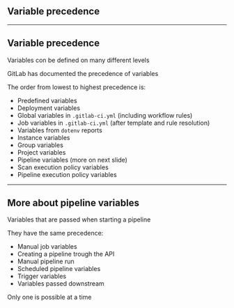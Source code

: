 <!-- .slide: id="gitlab_var_precedence" class="vertical-center" -->

<i class="fa-duotone fa-arrow-down-short-wide fa-8x fa-duotone-colors" style="float: right; color: grey;"></i>

## Variable precedence

---

## Variable precedence

Variables con be defined on many different levels

GitLab has documented the precedence of variables [](https://docs.gitlab.com/ee/ci/variables/#cicd-variable-precedence)

The order from lowest to highest precedence is:

- Predefined variables [](https://docs.gitlab.com/ee/ci/variables/predefined_variables.html)
- Deployment variables [](https://docs.gitlab.com/ee/ci/variables/predefined_variables.html#deployment-variables)
- Global variables in `.gitlab-ci.yml` (including workflow rules)
- Job variables in `.gitlab-ci.yml` (after template and rule resolution)
- Variables from `dotenv` reports [](https://docs.gitlab.com/ee/ci/variables/#pass-an-environment-variable-to-another-job)
- Instance variables [](https://docs.gitlab.com/ee/ci/variables/#for-an-instance)
- Group variables [](https://docs.gitlab.com/ee/ci/variables/#for-a-group)
- Project variables [](https://docs.gitlab.com/ee/ci/variables/#for-a-project)
- Pipeline variables (more on next slide)
- Scan execution policy variables [](https://docs.gitlab.com/ee/user/application_security/policies/scan_execution_policies.html)
- Pipeline execution policy variables [](https://docs.gitlab.com/ee/user/application_security/policies/pipeline_execution_policies.html#cicd-variables)

<!-- .element: style="font-size: smaller" -->

---

## More about pipeline variables

Variables that are passed when starting a pipeline [](https://docs.gitlab.com/ee/ci/variables/#use-pipeline-variables)

They have the same precedence:

- Manual job variables [](https://docs.gitlab.com/ee/ci/jobs/index.html#specifying-variables-when-running-manual-jobs)
- Creating a pipeline trough the API [](https://docs.gitlab.com/ee/api/pipelines.html#create-a-new-pipeline)
- Manual pipeline run [](https://docs.gitlab.com/ee/ci/pipelines/index.html#run-a-pipeline-manually)
- Scheduled pipeline variables [](https://docs.gitlab.com/ee/ci/pipelines/schedules.html#add-a-pipeline-schedule)
- Trigger variables [](https://docs.gitlab.com/ee/ci/triggers/index.html#pass-cicd-variables-in-the-api-call)
- Variables passed downstream [](https://docs.gitlab.com/ee/ci/pipelines/downstream_pipelines.html#pass-cicd-variables-to-a-downstream-pipeline)

Only one is possible at a time
